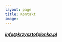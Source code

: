 ```yaml
---
layout: page
title: Kontakt
image:
---
```


<h5 class="u-text-center"><a href="mailto:info@krzysztofplonka.pl">info@krzysztofplonka.pl</a></h5>